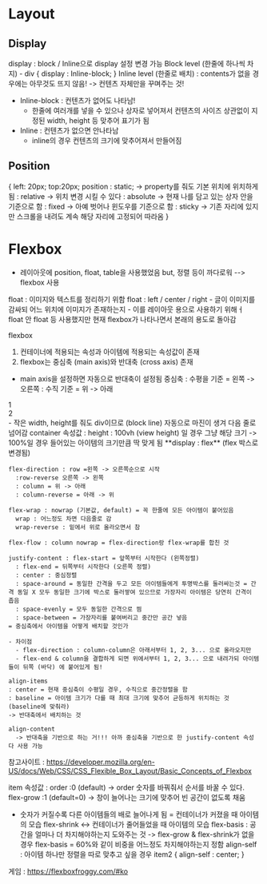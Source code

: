 # Layout

## Display

display : block / Inline으로 display 설정 변경 가능
Block level (한줄에 하나씩 차지) - div {
display : Inline-block;
}
Inline level (한줄로 배치) : contents가 없을 경우에는 아무것도 뜨지 않음! -> 컨텐츠 자체만을 꾸며주는 것!

- Inline-block : 컨텐츠가 없어도 나타남!
  - 한줄에 여러개를 넣을 수 있으나 상자로 넣어져서 컨텐츠의 사이즈 상관없이 지정된 width, height 등 맞추어 표기가 됨
- Inline : 컨텐츠가 없으면 안나타남
  - inline의 경우 컨텐츠의 크기에 맞추어져서 만들어짐

## Position

{ left: 20px; top:20px;
position : static; -> property를 줘도 기본 위치에 위치하게 됨
: relative -> 위치 변경 시킬 수 있다
: absolute -> 현재 나를 담고 있는 상자 안을 기준으로 함
: fixed -> 아예 벗어나 윈도우를 기준으로 함
: sticky -> 기존 자리에 있지만 스크롤을 내려도 계속 해당 자리에 고정되어 따라옴
}

# Flexbox

- 레이아웃에 position, float, table을 사용했었음
  but, 정렬 등이 까다로워 --> flexbox 사용

float : 이미지와 텍스트를 정리하기 위함
float : left / center / right - 글이 이미지를 감싸되 어느 위치에 이미지가 존재하는지 - 이를 레이아웃 용으로 사용하기 위해ㅓ float 안 float 등 사용했지만 현재 flexbox가 나타나면서 본래의 용도로 돌아감

flexbox
1. 컨테이너에 적용되는 속성과 아이템에 적용되는 속성값이 존재
2. flexbox는 중심축 (main axis)와 반대축 (cross axis) 존재

- main axis을 설정하면 자동으로 반대축이 설정됨
  중심축 : 수평을 기준 = 왼쪽 -> 오른쪽
  : 수직 기준 = 위 -> 아래

<div class="container">
  <div class = item item1>1</div>
  <div class = item item2>2</div>
</div>
- 작은 width, height를 줘도 div이므로 (block line) 자동으로 마진이 생겨 다음 줄로 넘어감
  container 속성값 :
      height : 100vh (view height) 일 경우 그냥 해당 크기 -> 100%일 경우 들어있는 아이템의 크기만큼 딱 맞게 됨
    **display : flex** (flex 박스로 변경됨)

    flex-direction : row =왼쪽 -> 오른쪽순으로 시작
      :row-reverse 오른쪽 -> 왼쪽
      : column = 위 -> 아래
      : column-reverse = 아래 -> 위

    flex-wrap : nowrap (기본값, default) = 꼭 한줄에 모든 아이템이 붙어있음
      wrap : 어느정도 차면 다음줄로 감
      wrap-reverse : 밑에서 위로 올라오면서 참

    flex-flow : column nowrap = flex-direction랑 flex-wrap를 합친 것

    justify-content : flex-start = 앞쪽부터 시작한다 (왼쪽정렬)
      : flex-end = 뒤쪽부터 시작한다 (오른쪽 정렬)
      : center : 중심정렬
      : space-around = 동일한 간격을 두고 모든 아이템들에게 투명박스를 둘러싸는것 = 간격 동일 X 모두 동일한 크기에 박스로 둘러쌓여 있으므로 가장자리 아이템은 당연히 간격이 좁음
      : space-evenly = 모두 동일한 간격으로 띔
      : space-between = 가장자리를 붙여버리고 중간만 공간 넣음
    = 중심축에서 아이템을 어떻게 배치할 것인가

    - 차이점
      - flex-direction : column-column은 아래서부터 1, 2, 3... 으로 올라오지만
      - flex-end & column을 결합하게 되면 위에서부터 1, 2, 3... 으로 내려가되 아이템들이 뒤쪽 (바닥) 에 붙어있게 됨!

    align-items
    : center = 현재 중심축이 수평일 경우, 수직으로 중간정렬을 함
    : baseline = 아이템 크기가 다를 때 최대 크기에 맞추어 균등하게 위치하는 것 (baseline에 맞춰라)
    -> 반대축에서 배치하는 것

    align-content
      -> 반대축을 기반으로 하는 거!!! 아까 중심축을 기반으로 한 justify-content 속성 다 사용 가능

참고사이트 : https://developer.mozilla.org/en-US/docs/Web/CSS/CSS_Flexible_Box_Layout/Basic_Concepts_of_Flexbox

item 속성값 :
order :0 (default) -> order 숫자를 바꿔줘서 순서를 바꿀 수 있다.
flex-grow :1 (default=0) -> 창이 늘어나는 크기에 맞추어 빈 공간이 없도록 채움

- 숫자가 커질수록 다른 아이템들의 배로 늘어나게 됨
  = 컨테이너가 커졌을 때 아이템의 모습
  flex-shrink <-> 컨테이너가 줄어들었을 때 아이템의 모습
  flex-basis : 공간을 얼마나 더 차지해야하는지 도와주는 것 -> flex-grow & flex-shrink가 없을 경우 flex-basis = 60%와 같이 비중을 어느정도 차지해야하는지 정함
  align-self : 아이템 하나만 정렬을 따로 맞추고 싶을 경우
  item2 {
  align-self : center;
  }

게임 : https://flexboxfroggy.com/#ko
